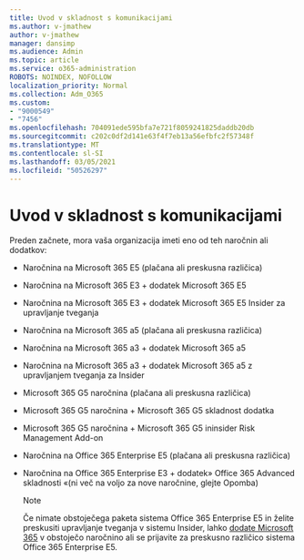 ```yaml
---
title: Uvod v skladnost s komunikacijami
ms.author: v-jmathew
author: v-jmathew
manager: dansimp
ms.audience: Admin
ms.topic: article
ms.service: o365-administration
ROBOTS: NOINDEX, NOFOLLOW
localization_priority: Normal
ms.collection: Adm_O365
ms.custom:
- "9000549"
- "7456"
ms.openlocfilehash: 704091ede595bfa7e721f8059241825daddb20db
ms.sourcegitcommit: c202c0df2d141e63f4f7eb13a56efbfc2f57348f
ms.translationtype: MT
ms.contentlocale: sl-SI
ms.lasthandoff: 03/05/2021
ms.locfileid: "50526297"
---
```

# <a name="get-started-with-communication-compliance"></a>Uvod v skladnost s komunikacijami

Preden začnete, mora vaša organizacija imeti eno od teh naročnin ali dodatkov:

* Naročnina na Microsoft 365 E5 (plačana ali preskusna različica)
* Naročnina na Microsoft 365 E3 + dodatek Microsoft 365 E5
* Naročnina na Microsoft 365 E3 + dodatek Microsoft 365 E5 Insider za upravljanje tveganja
* Naročnina na Microsoft 365 a5 (plačana ali preskusna različica)
* Naročnina na Microsoft 365 a3 + dodatek Microsoft 365 a5
* Naročnina na Microsoft 365 a3 + dodatek Microsoft 365 a5 z upravljanjem tveganja za Insider
* Microsoft 365 G5 naročnina (plačana ali preskusna različica)
* Microsoft 365 G5 naročnina + Microsoft 365 G5 skladnost dodatka
* Microsoft 365 G5 naročnina + Microsoft 365 G5 ininsider Risk Management Add-on
* Naročnina na Office 365 Enterprise E5 (plačana ali preskusna različica)
* Naročnina na Office 365 Enterprise E3 + dodatek» Office 365 Advanced skladnosti «(ni več na voljo za nove naročnine, glejte Opomba)

    > [!NOTE]
    > Če nimate obstoječega paketa sistema Office 365 Enterprise E5 in želite preskusiti upravljanje tveganja v sistemu Insider, lahko [dodate Microsoft 365](https://go.microsoft.com/fwlink/?linkid=2130508) v obstoječo naročnino ali se prijavite za preskusno različico sistema Office 365 Enterprise E5.
